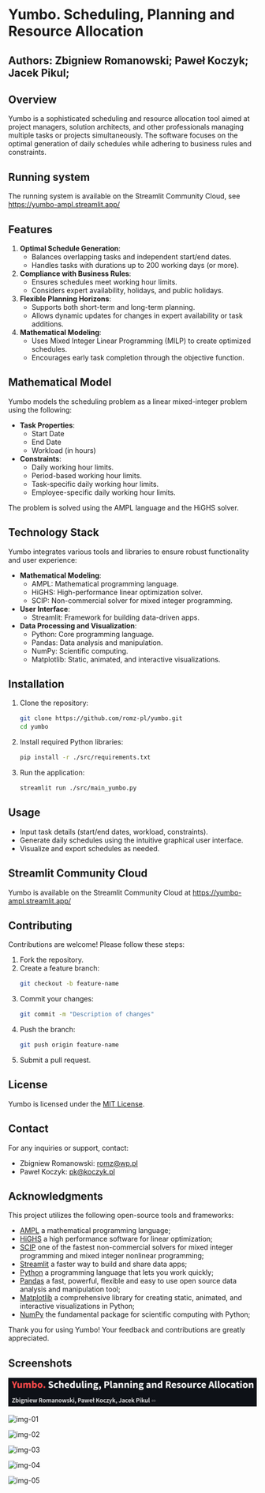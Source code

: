# Yumbo. Scheduling, Planning and Resource Allocation

## Authors: Zbigniew Romanowski; Paweł Koczyk; Jacek Pikul;

## Overview
Yumbo is a sophisticated scheduling and resource allocation tool aimed at project managers, solution architects, and other professionals managing multiple tasks or projects simultaneously. The software focuses on the optimal generation of daily schedules while adhering to business rules and constraints.

## Running system

The running system is available on the Streamlit Community Cloud, see https://yumbo-ampl.streamlit.app/

## Features
1. **Optimal Schedule Generation**:
   - Balances overlapping tasks and independent start/end dates.
   - Handles tasks with durations up to 200 working days (or more).
2. **Compliance with Business Rules**:
   - Ensures schedules meet working hour limits.
   - Considers expert availability, holidays, and public holidays.
3. **Flexible Planning Horizons**:
   - Supports both short-term and long-term planning.
   - Allows dynamic updates for changes in expert availability or task additions.
4. **Mathematical Modeling**:
   - Uses Mixed Integer Linear Programming (MILP) to create optimized schedules.
   - Encourages early task completion through the objective function.


## Mathematical Model
Yumbo models the scheduling problem as a linear mixed-integer problem using the following:
- **Task Properties**:
  - Start Date
  - End Date
  - Workload (in hours)
- **Constraints**:
  - Daily working hour limits.
  - Period-based working hour limits.
  - Task-specific daily working hour limits.
  - Employee-specific daily working hour limits.

The problem is solved using the AMPL language and the HiGHS solver.


## Technology Stack
Yumbo integrates various tools and libraries to ensure robust functionality and user experience:

- **Mathematical Modeling**:
  - AMPL: Mathematical programming language.
  - HiGHS: High-performance linear optimization solver.
  - SCIP: Non-commercial solver for mixed integer programming.
- **User Interface**:
  - Streamlit: Framework for building data-driven apps.
- **Data Processing and Visualization**:
  - Python: Core programming language.
  - Pandas: Data analysis and manipulation.
  - NumPy: Scientific computing.
  - Matplotlib: Static, animated, and interactive visualizations.


## Installation
1. Clone the repository:
   ```bash
   git clone https://github.com/romz-pl/yumbo.git
   cd yumbo
   ```
2. Install required Python libraries:
   ```bash
   pip install -r ./src/requirements.txt
   ```
3. Run the application:
   ```bash
   streamlit run ./src/main_yumbo.py
   ```


## Usage
- Input task details (start/end dates, workload, constraints).
- Generate daily schedules using the intuitive graphical user interface.
- Visualize and export schedules as needed.

## Streamlit Community Cloud
Yumbo is available on the Streamlit Community Cloud at https://yumbo-ampl.streamlit.app/


## Contributing
Contributions are welcome! Please follow these steps:
1. Fork the repository.
2. Create a feature branch:
   ```bash
   git checkout -b feature-name
   ```
3. Commit your changes:
   ```bash
   git commit -m "Description of changes"
   ```
4. Push the branch:
   ```bash
   git push origin feature-name
   ```
5. Submit a pull request.


## License
Yumbo is licensed under the [MIT License](LICENSE).


## Contact
For any inquiries or support, contact:
- Zbigniew Romanowski: [romz@wp.pl](mailto:romz@wp.pl)
- Paweł Koczyk: [pk@koczyk.pl](mailto:pk@koczyk.pl)


## Acknowledgments
This project utilizes the following open-source tools and frameworks:
- [AMPL](https://ampl.com/) a mathematical programming language; 
- [HiGHS](https://highs.dev/) a high performance software for linear optimization; 
- [SCIP](https://www.scipopt.org/) one of the fastest non-commercial solvers for mixed integer programming and mixed integer nonlinear programming;
- [Streamlit](https://streamlit.io/) a faster way to build and share data apps; 
- [Python](https://www.python.org/) a programming language that lets you work quickly; 
- [Pandas](https://pandas.pydata.org/) a fast, powerful, flexible and easy to use open source data analysis and manipulation tool; 
- [Matplotlib](https://matplotlib.org/) a comprehensive library for creating static, animated, and interactive visualizations in Python; 
- [NumPy](https://numpy.org/) the fundamental package for scientific computing with Python;


Thank you for using Yumbo! Your feedback and contributions are greatly appreciated.

## Screenshots

![img-00](./doc/screenshot/img-00.png)

![img-01](./doc/screenshot/img-01.png)

![img-02](./doc/screenshot/img-02.png)

![img-03](./doc/screenshot/img-03.png)

![img-04](./doc/screenshot/img-04.png)

![img-05](./doc/screenshot/img-05.png)
